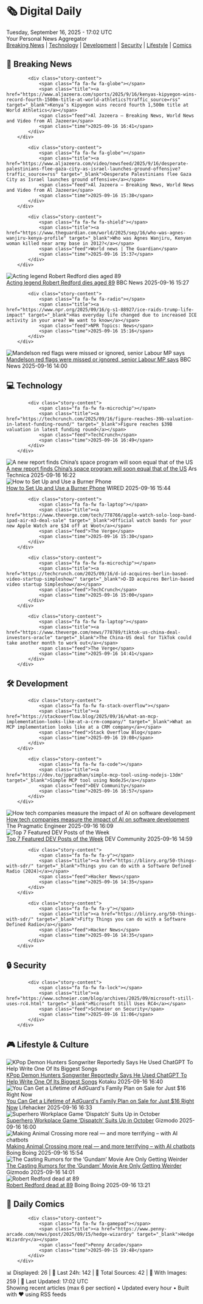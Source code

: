 <!-- Processing 54 RSS feeds at 2025-09-16 17:01:42 UTC -->
<!-- Processing: XKCD -->
<!-- Processing: Dilbert -->
<!-- Processing: BBC World News -->
<!-- Processing: BBC Breaking News -->
<!-- Processing: Al Jazeera Breaking News -->
<!-- Processing: CBC News -->
<!-- Error processing https://rss.cbc.ca/lineup/topstories.xml: The read operation timed out -->
<!-- Processing: Associated Press Breaking -->
<!-- Processing: Guardian World News -->
<!-- Processing: TechCrunch -->
<!-- Processing: Ars Technica -->
<!-- Processing: WIRED -->
<!-- Processing: Lobsters Python -->
<!-- Processing: Hacker News -->
<!-- Processing: Dev.to -->
<!-- Processing: Phoronix Linux News -->
<!-- Processing: It's FOSS -->
<!-- Error processing https://itsfoss.com/rss/: The read operation timed out -->
<!-- Processing: DistroWatch -->
<!-- Processing: Red Hat Blog -->
<!-- Processing: Ubuntu Blog -->
<!-- Processing: GitLab Blog -->
<!-- Processing: InfoQ -->
<!-- Processing: Martin Fowler -->
<!-- Processing: The Pragmatic Engineer -->
<!-- Processing: Lifehacker -->
<!-- Processing: Kotaku -->
<!-- Processing: Schneier on Security -->
<!-- Generated 10 new posts out of 26 feeds processed -->
<div class="newspaper-header">
    <h1 class="newspaper-title">🗞️ Digital Daily</h1>
    <div class="newspaper-date">Tuesday, September 16, 2025 - 17:02 UTC</div>
    <div class="newspaper-subtitle">Your Personal News Aggregator</div>
</div>

<div class="newspaper-nav">
    <a href="#breaking">Breaking News</a> |
    <a href="#tech">Technology</a> |
    <a href="#dev">Development</a> |
    <a href="#security">Security</a> |
    <a href="#lifestyle">Lifestyle</a> |
    <a href="#webcomics">Comics</a>
</div>

<div class="news-section breaking-news" id="breaking">
<h2 class="section-header">🚨 Breaking News</h2>
<div class="stories-container">
<div class="story">
            
            <div class="story-content">
                <span class="fa fa-fw fa-globe"></span>
                <span class="title"><a href="https://www.aljazeera.com/sports/2025/9/16/kenyas-kipyegon-wins-record-fourth-1500m-title-at-world-athletics?traffic_source=rss" target="_blank">Kenya’s Kipyegon wins record fourth 1,500m title at World Athletics</a></span>
                <span class="feed">Al Jazeera – Breaking News, World News and Video from Al Jazeera</span>
                <span class="time">2025-09-16 16:41</span>
            </div>
        </div>
<div class="story">
            
            <div class="story-content">
                <span class="fa fa-fw fa-globe"></span>
                <span class="title"><a href="https://www.aljazeera.com/video/newsfeed/2025/9/16/desperate-palestinians-flee-gaza-city-as-israel-launches-ground-offensive?traffic_source=rss" target="_blank">Desperate Palestinians flee Gaza City as Israel launches ground offensive</a></span>
                <span class="feed">Al Jazeera – Breaking News, World News and Video from Al Jazeera</span>
                <span class="time">2025-09-16 15:38</span>
            </div>
        </div>
<div class="story">
            
            <div class="story-content">
                <span class="fa fa-fw fa-shield"></span>
                <span class="title"><a href="https://www.theguardian.com/world/2025/sep/16/who-was-agnes-wanjiru-kenya-profile" target="_blank">Who was Agnes Wanjiru, Kenyan woman killed near army base in 2012?</a></span>
                <span class="feed">World news | The Guardian</span>
                <span class="time">2025-09-16 15:37</span>
            </div>
        </div>
<div class="story">
            <img src="https://ichef.bbci.co.uk/ace/standard/240/cpsprodpb/267c/live/0e01a960-92f8-11f0-ba89-ad7477f3387f.jpg" alt="Acting legend Robert Redford dies aged 89" class="story-image" loading="lazy" onerror="this.style.display='none'">
            <div class="story-content">
                <span class="fa fa-fw fa-earth-americas"></span>
                <span class="title"><a href="https://www.bbc.com/news/articles/c1dqe9ey0kgo?at_medium=RSS&at_campaign=rss" target="_blank">Acting legend Robert Redford dies aged 89</a></span>
                <span class="feed">BBC News</span>
                <span class="time">2025-09-16 15:27</span>
            </div>
        </div>
<div class="story">
            
            <div class="story-content">
                <span class="fa fa-fw fa-radio"></span>
                <span class="title"><a href="https://www.npr.org/2025/09/16/g-s1-88927/ice-raids-trump-life-impact" target="_blank">Has everyday life changed due to increased ICE activity in your area? We want to know</a></span>
                <span class="feed">NPR Topics: News</span>
                <span class="time">2025-09-16 15:16</span>
            </div>
        </div>
<div class="story">
            <img src="https://ichef.bbci.co.uk/ace/standard/240/cpsprodpb/4e22/live/6f455330-9301-11f0-a647-dff301f4a439.jpg" alt="Mandelson red flags were missed or ignored, senior Labour MP says" class="story-image" loading="lazy" onerror="this.style.display='none'">
            <div class="story-content">
                <span class="fa fa-fw fa-flag"></span>
                <span class="title"><a href="https://www.bbc.com/news/articles/c147k2zpg68o?at_medium=RSS&at_campaign=rss" target="_blank">Mandelson red flags were missed or ignored, senior Labour MP says</a></span>
                <span class="feed">BBC News</span>
                <span class="time">2025-09-16 14:00</span>
            </div>
        </div>
</div>
</div>
<div class="news-section tech-news" id="tech">
<h2 class="section-header">💻 Technology</h2>
<div class="stories-container">
<div class="story">
            
            <div class="story-content">
                <span class="fa fa-fw fa-microchip"></span>
                <span class="title"><a href="https://techcrunch.com/2025/09/16/figure-reaches-39b-valuation-in-latest-funding-round/" target="_blank">Figure reaches $39B valuation in latest funding round</a></span>
                <span class="feed">TechCrunch</span>
                <span class="time">2025-09-16 16:49</span>
            </div>
        </div>
<div class="story">
            <img src="https://cdn.arstechnica.net/wp-content/uploads/2024/12/GettyImages-2183848672-500x500.jpg" alt="A new report finds China’s space program will soon equal that of the US" class="story-image" loading="lazy" onerror="this.style.display='none'">
            <div class="story-content">
                <span class="fa fa-fw fa-cog"></span>
                <span class="title"><a href="https://arstechnica.com/space/2025/09/a-new-report-finds-chinas-space-program-will-soon-equal-that-of-the-us/" target="_blank">A new report finds China’s space program will soon equal that of the US</a></span>
                <span class="feed">Ars Technica</span>
                <span class="time">2025-09-16 16:22</span>
            </div>
        </div>
<div class="story">
            <img src="https://media.wired.com/photos/68c04fc2d23cd18a6a0cef78/master/pass/burner-phone-sec-1368457493.jpg" alt="How to Set Up and Use a Burner Phone" class="story-image" loading="lazy" onerror="this.style.display='none'">
            <div class="story-content">
                <span class="fa fa-fw fa-bolt"></span>
                <span class="title"><a href="https://www.wired.com/story/how-to-set-up-use-burner-phone/" target="_blank">How to Set Up and Use a Burner Phone</a></span>
                <span class="feed">WIRED</span>
                <span class="time">2025-09-16 15:44</span>
            </div>
        </div>
<div class="story">
            
            <div class="story-content">
                <span class="fa fa-fw fa-laptop"></span>
                <span class="title"><a href="https://www.theverge.com/tech/778766/apple-watch-solo-loop-band-ipad-air-m3-deal-sale" target="_blank">Official watch bands for your new Apple Watch are $34 off at Woot</a></span>
                <span class="feed">The Verge</span>
                <span class="time">2025-09-16 15:30</span>
            </div>
        </div>
<div class="story">
            
            <div class="story-content">
                <span class="fa fa-fw fa-microchip"></span>
                <span class="title"><a href="https://techcrunch.com/2025/09/16/d-id-acquires-berlin-based-video-startup-simpleshow/" target="_blank">D-ID acquires Berlin-based video startup Simpleshow</a></span>
                <span class="feed">TechCrunch</span>
                <span class="time">2025-09-16 15:00</span>
            </div>
        </div>
<div class="story">
            
            <div class="story-content">
                <span class="fa fa-fw fa-laptop"></span>
                <span class="title"><a href="https://www.theverge.com/news/778789/tiktok-us-china-deal-investors-oracle" target="_blank">The China-US deal for TikTok could take another month to work out</a></span>
                <span class="feed">The Verge</span>
                <span class="time">2025-09-16 14:41</span>
            </div>
        </div>
</div>
</div>
<div class="news-section dev-news" id="dev">
<h2 class="section-header">🛠️ Development</h2>
<div class="stories-container">
<div class="story">
            
            <div class="story-content">
                <span class="fa fa-fw fa-stack-overflow"></span>
                <span class="title"><a href="https://stackoverflow.blog/2025/09/16/what-an-mcp-implementation-looks-like-at-a-crm-company/" target="_blank">What an MCP implementation looks like at a CRM company</a></span>
                <span class="feed">Stack Overflow Blog</span>
                <span class="time">2025-09-16 19:08</span>
            </div>
        </div>
<div class="story">
            
            <div class="story-content">
                <span class="fa fa-fw fa-code"></span>
                <span class="title"><a href="https://dev.to/jppradhan/simple-mcp-tool-using-nodejs-13dm" target="_blank">Simple MCP tool using NodeJS</a></span>
                <span class="feed">DEV Community</span>
                <span class="time">2025-09-16 16:57</span>
            </div>
        </div>
<div class="story">
            <img src="https://substack-post-media.s3.amazonaws.com/public/images/ed8da31d-9320-423a-a191-eed404025666_1480x874.png" alt="How tech companies measure the impact of AI on software development" class="story-image" loading="lazy" onerror="this.style.display='none'">
            <div class="story-content">
                <span class="fa fa-fw fa-wrench"></span>
                <span class="title"><a href="https://newsletter.pragmaticengineer.com/p/how-tech-companies-measure-the-impact-of-ai" target="_blank">How tech companies measure the impact of AI on software development</a></span>
                <span class="feed">The Pragmatic Engineer</span>
                <span class="time">2025-09-16 16:09</span>
            </div>
        </div>
<div class="story">
            <img src="https://media2.dev.to/dynamic/image/width=800%2Cheight=%2Cfit=scale-down%2Cgravity=auto%2Cformat=auto/https%3A%2F%2Fdev-to-uploads.s3.amazonaws.com%2Fuploads%2Fuser%2Fprofile_image%2F274998%2F09f57f7f-daec-4303-8766-138cfd1396d9.png" alt="Top 7 Featured DEV Posts of the Week" class="story-image" loading="lazy" onerror="this.style.display='none'">
            <div class="story-content">
                <span class="fa fa-fw fa-code"></span>
                <span class="title"><a href="https://dev.to/devteam/top-7-featured-dev-posts-of-the-week-5e1" target="_blank">Top 7 Featured DEV Posts of the Week</a></span>
                <span class="feed">DEV Community</span>
                <span class="time">2025-09-16 14:59</span>
            </div>
        </div>
<div class="story">
            
            <div class="story-content">
                <span class="fa fa-fw fa-y"></span>
                <span class="title"><a href="https://blinry.org/50-things-with-sdr/" target="_blank">Things you can do with a Software Defined Radio (2024)</a></span>
                <span class="feed">Hacker News</span>
                <span class="time">2025-09-16 14:35</span>
            </div>
        </div>
<div class="story">
            
            <div class="story-content">
                <span class="fa fa-fw fa-y"></span>
                <span class="title"><a href="https://blinry.org/50-things-with-sdr/" target="_blank">Fifty Things you can do with a Software Defined Radio</a></span>
                <span class="feed">Hacker News</span>
                <span class="time">2025-09-16 14:35</span>
            </div>
        </div>
</div>
</div>
<div class="news-section security-news" id="security">
<h2 class="section-header">🔒 Security</h2>
<div class="stories-container">
<div class="story">
            
            <div class="story-content">
                <span class="fa fa-fw fa-lock"></span>
                <span class="title"><a href="https://www.schneier.com/blog/archives/2025/09/microsoft-still-uses-rc4.html" target="_blank">Microsoft Still Uses RC4</a></span>
                <span class="feed">Schneier on Security</span>
                <span class="time">2025-09-16 11:06</span>
            </div>
        </div>
</div>
</div>
<div class="news-section lifestyle-news" id="lifestyle">
<h2 class="section-header">🎮 Lifestyle & Culture</h2>
<div class="stories-container">
<div class="story">
            <img src="https://kotaku.com/app/uploads/2025/09/KpopDemonHunters_ProRes422HQ_SDR_2ch_20250424.00_28_26_16.Still029_L-1.jpg" alt="KPop Demon Hunters Songwriter Reportedly Says He Used ChatGPT To Help Write One Of Its Biggest Songs" class="story-image" loading="lazy" onerror="this.style.display='none'">
            <div class="story-content">
                <span class="fa fa-fw fa-gamepad"></span>
                <span class="title"><a href="https://kotaku.com/kpop-demon-hunters-soda-pop-ai-vince-chatgpt-soundtrack-2000626044" target="_blank">KPop Demon Hunters Songwriter Reportedly Says He Used ChatGPT To Help Write One Of Its Biggest Songs</a></span>
                <span class="feed">Kotaku</span>
                <span class="time">2025-09-16 16:40</span>
            </div>
        </div>
<div class="story">
            <img src="https://lifehacker.com/imagery/articles/01JP4V2CCHGJSNE3QKR2STWP1T/hero-image.png" alt="You Can Get a Lifetime of AdGuard&#x27;s Family Plan on Sale for Just $16 Right Now" class="story-image" loading="lazy" onerror="this.style.display='none'">
            <div class="story-content">
                <span class="fa fa-fw fa-life-ring"></span>
                <span class="title"><a href="https://lifehacker.com/tech/adguard-stacksocial-sale?utm_medium=RSS" target="_blank">You Can Get a Lifetime of AdGuard&#x27;s Family Plan on Sale for Just $16 Right Now</a></span>
                <span class="feed">Lifehacker</span>
                <span class="time">2025-09-16 16:33</span>
            </div>
        </div>
<div class="story">
            <img src="https://gizmodo.com/app/uploads/2025/09/dispatch-game.jpg" alt="Superhero Workplace Game ‘Dispatch’ Suits Up in October" class="story-image" loading="lazy" onerror="this.style.display='none'">
            <div class="story-content">
                <span class="fa fa-fw fa-computer"></span>
                <span class="title"><a href="https://gizmodo.com/superhero-workplace-game-dispatch-suits-up-in-october-2000659395" target="_blank">Superhero Workplace Game ‘Dispatch’ Suits Up in October</a></span>
                <span class="feed">Gizmodo</span>
                <span class="time">2025-09-16 16:00</span>
            </div>
        </div>
<div class="story">
            <img src="https://i0.wp.com/boingboing.net/wp-content/uploads/2020/09/Screenshotter-YouTube-SylvanEsso-FerrisWheelAnimalCrossingMusicVideo-142.jpg?fit=1280%2C720&amp;quality=60&amp;ssl=1" alt="Making Animal Crossing more real — and more terrifying – with AI chatbots" class="story-image" loading="lazy" onerror="this.style.display='none'">
            <div class="story-content">
                <span class="fa fa-fw fa-arrow-right"></span>
                <span class="title"><a href="https://boingboing.net/2025/09/16/making-animal-crossing-more-real-and-more-terrifying-with-ai-chatbots.html" target="_blank">Making Animal Crossing more real — and more terrifying – with AI chatbots</a></span>
                <span class="feed">Boing Boing</span>
                <span class="time">2025-09-16 15:54</span>
            </div>
        </div>
<div class="story">
            <img src="https://gizmodo.com/app/uploads/2025/09/MS-0916-Mobile-Suit-Gundam-Amuro-Ray.jpg" alt="The Casting Rumors for the ‘Gundam’ Movie Are Only Getting Weirder" class="story-image" loading="lazy" onerror="this.style.display='none'">
            <div class="story-content">
                <span class="fa fa-fw fa-computer"></span>
                <span class="title"><a href="https://gizmodo.com/mobile-suit-gundam-movie-benson-boone-sydney-sweeney-2000659220" target="_blank">The Casting Rumors for the ‘Gundam’ Movie Are Only Getting Weirder</a></span>
                <span class="feed">Gizmodo</span>
                <span class="time">2025-09-16 14:01</span>
            </div>
        </div>
<div class="story">
            <img src="https://i0.wp.com/boingboing.net/wp-content/uploads/2025/09/Robert-Redford-at-a-Press-Conference-Supporting-.jpg?fit=1080%2C717&amp;quality=60&amp;ssl=1" alt="Robert Redford dead at 89" class="story-image" loading="lazy" onerror="this.style.display='none'">
            <div class="story-content">
                <span class="fa fa-fw fa-arrow-right"></span>
                <span class="title"><a href="https://boingboing.net/2025/09/16/robert-redford-dead-at-89.html" target="_blank">Robert Redford dead at 89</a></span>
                <span class="feed">Boing Boing</span>
                <span class="time">2025-09-16 13:21</span>
            </div>
        </div>
</div>
</div>
<div class="news-section webcomics-section" id="webcomics">
<h2 class="section-header">🎨 Daily Comics</h2>
<div class="stories-container">
<div class="story">
            
            <div class="story-content">
                <span class="fa fa-fw fa-gamepad"></span>
                <span class="title"><a href="https://www.penny-arcade.com/news/post/2025/09/15/hedge-wizardry" target="_blank">Hedge Wizardry</a></span>
                <span class="feed">Penny Arcade</span>
                <span class="time">2025-09-15 19:48</span>
            </div>
        </div>
</div>
</div>

<div class="newspaper-footer">
    <div class="stats">
        📊 Displayed: 26 | 📅 Last 24h: 142 | 📡 Total Sources: 42 | 📸 With Images: 259 |
        🔄 Last Updated: 17:02 UTC
    </div>
    <div class="footer-note">
        Showing recent articles (max 6 per section) • Updated every hour • Built with ❤️ using RSS feeds
    </div>
</div>
